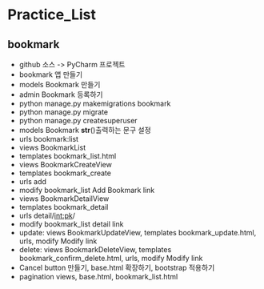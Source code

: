 # Practice_List
## bookmark
- github 소스 -> PyCharm 프로젝트
- bookmark 앱 만들기
- models Bookmark 만들기
- admin Bookmark 등록하기
- python manage.py makemigrations bookmark
- python manage.py migrate
- python manage.py createsuperuser
- models Bookmark __str__()출력하는 문구 설정
- urls bookmark:list
- views BookmarkList
- templates bookmark_list.html
- views BookmarkCreateView
- templates bookmark_create
- urls add
- modify bookmark_list Add Bookmark link
- views BookmarkDetailView
- templates bookmark_detail
- urls detail/<int:pk>/
- modify bookmark_list detail link
- update: views BookmarkUpdateView, templates bookmark_update.html, urls, modify Modify link
- delete: views BookmarkDeleteView, templates bookmark_confirm_delete.html, urls, modify Modify link
- Cancel button 만들기, base.html 확장하기, bootstrap 적용하기
- pagination views, base.html, bookmark_list.html